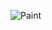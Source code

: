 ![Paint](https://user-images.githubusercontent.com/87554077/127771339-e677e99b-6d3c-44bc-b7c0-68d403809913.png)

